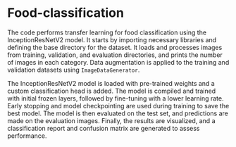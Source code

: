 # Food-classification

The code performs transfer learning for food classification using the InceptionResNetV2 model. It starts by importing necessary libraries and defining the base directory for the dataset. It loads and processes images from training, validation, and evaluation directories, and prints the number of images in each category. Data augmentation is applied to the training and validation datasets using `ImageDataGenerator`.

The InceptionResNetV2 model is loaded with pre-trained weights and a custom classification head is added. The model is compiled and trained with initial frozen layers, followed by fine-tuning with a lower learning rate. Early stopping and model checkpointing are used during training to save the best model. The model is then evaluated on the test set, and predictions are made on the evaluation images. Finally, the results are visualized, and a classification report and confusion matrix are generated to assess performance.
